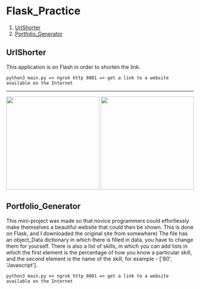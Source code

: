 # Flask_Practice
1. [UrlShorter](https://github.com/knQzx/Flask_Practice#UrlShorter)
2. [Portfolio_Generator](https://github.com/knQzx/Flask_Practice#portfolio_generator)
## UrlShorter
This application is on Flash in order to shorten the link.
```
python3 main.py => ngrok http 8081 => get a link to a website available on the Internet
```
----
<img src="https://i.ibb.co/Yt3QLm5/1KA.jpg" height="250" alt="">
<img src="https://i.ibb.co/wYFv9wz/2KA.jpg" height="250" alt="">


## Portfolio_Generator
This mini-project was made so that novice programmers could effortlessly make themselves a beautiful website that could then be shown. This is done on Flask, and I downloaded the original site from somewhere) The file has an object_Data dictionary in which there is filled in data, you have to change them for yourself. There is also a list of skills, in which you can add lists in which the first element is the percentage of how you know a particular skill, and the second element is the name of the skill, for example - ['80', 'Javascript'].
```
python3 main.py => ngrok http 8081 => get a link to a website available on the Internet
```
